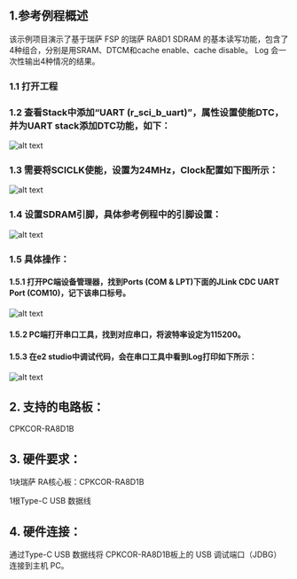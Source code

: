 ## 1.参考例程概述
该示例项目演示了基于瑞萨 FSP 的瑞萨 RA8D1 SDRAM 的基本读写功能，包含了4种组合，分别是用SRAM、DTCM和cache enable、cache disable。
Log 会一次性输出4种情况的结果。

### 1.1 打开工程
### 1.2 查看Stack中添加“UART (r_sci_b_uart)”，属性设置使能DTC，并为UART stack添加DTC功能，如下：

![alt text](images/stack_uart.jpg)

### 1.3 需要将SCICLK使能，设置为24MHz，Clock配置如下图所示：

![alt text](images/clock_uart.jpg)

### 1.4 设置SDRAM引脚，具体参考例程中的引脚设置：

![alt text](images/sdram_pin.jpg)

### 1.5 具体操作：
#### 1.5.1 打开PC端设备管理器，找到Ports (COM & LPT)下面的JLink CDC UART Port (COM10)，记下该串口标号。

![alt text](images/com.jpg)

#### 1.5.2 PC端打开串口工具，找到对应串口，将波特率设定为115200。
#### 1.5.3 在e2 studio中调试代码，会在串口工具中看到Log打印如下所示：

![alt text](images/log.jpg)

## 2. 支持的电路板：
CPKCOR-RA8D1B

## 3. 硬件要求：
1块瑞萨 RA核心板：CPKCOR-RA8D1B

1根Type-C USB 数据线

## 4. 硬件连接：
通过Type-C USB 数据线将 CPKCOR-RA8D1B板上的 USB 调试端口（JDBG）连接到主机 PC。